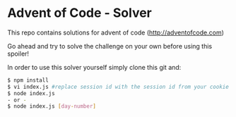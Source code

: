 # Advent of Code - Solver

This repo contains solutions for advent of code (http://adventofcode.com)

Go ahead and try to solve the challenge on your own before using this spoiler!

In order to use this solver yourself simply clone this git and:

```sh
$ npm install
$ vi index.js #replace session id with the session id from your cookie
$ node index.js
- or -
$ node index.js [day-number]
```

